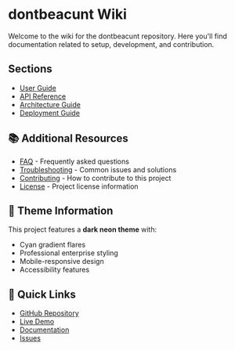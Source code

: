 # dontbeacunt Wiki

Welcome to the wiki for the dontbeacunt repository. Here you'll find documentation related to setup, development, and contribution.

## Sections

- [User Guide](user-guide.md)
- [API Reference](api-reference.md)
- [Architecture Guide](architecture.md)
- [Deployment Guide](deployment.md)


## 📚 Additional Resources

- [FAQ](faq.md) - Frequently asked questions
- [Troubleshooting](troubleshooting.md) - Common issues and solutions
- [Contributing](../CONTRIBUTING.md) - How to contribute to this project
- [License](../LICENSE) - Project license information

## 🎨 Theme Information

This project features a **dark neon theme** with:
- Cyan gradient flares
- Professional enterprise styling
- Mobile-responsive design
- Accessibility features

## 🚀 Quick Links

- [GitHub Repository](https://github.com/TiaAstor/dontbeacunt)
- [Live Demo](https://tiaastor.github.io/dontbeacunt)
- [Documentation](https://github.com/TiaAstor/dontbeacunt/wiki)
- [Issues](https://github.com/TiaAstor/dontbeacunt/issues)

